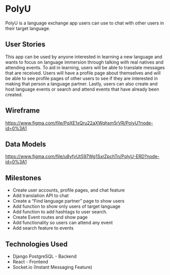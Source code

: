 # PolyU
PolyU is a language exchange app users can use to chat with other users in their target language.

## User Stories
This app can be used by anyone interested in learning a new language and wants to focus on language immersion through talking with real natives and attending events. To aid in learning, users will be able to translate messages that are received. Users will have a profile page about themselves and will be able to see profile pages of other users to see if they are interested in making that person a language partner. Lastly, users can also create and host language events or search and attend events that have already been created.

## Wireframe
https://www.figma.com/file/PqXE1xQru22aXWqhsm5rVR/PolyU?node-id=0%3A1

## Data Models
https://www.figma.com/file/u8yfvUt597Wg1SxrZpchTn/PolyU-ERD?node-id=0%3A1

## Milestones
- Create user accounts, profile pages, and chat feature
- Add translation API to chat
- Create a “Find language partner” page to show users
- Add function to show only users of target language
- Add function to add hashtags to user search.
- Create Event routes and show page
- Add functionality so users can attend any event
- Add search feature to events

## Technologies Used
- Django PostgreSQL - Backend
- React - Frontend
- Socket.io (Instant Messaging Feature)
